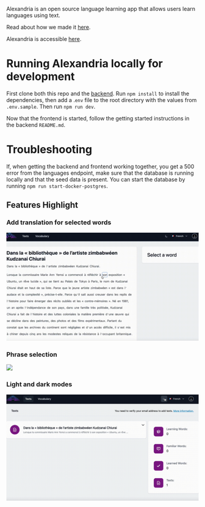 Alexandria is an open source language learning app that allows users learn languages using text.

Read about how we made it [here](https://alexandria-reader.github.io/).

Alexandria is accessible [here](https://tryalexandria.com/).

# Running Alexandria locally for development

First clone both this repo and the [backend](https://github.com/alexandria-reader/backend).
Run `npm install` to install the dependencies, then add a .`env` file to the root directory with the values from `.env.sample`.
Then run `npm run dev`.

Now that the frontend is started, follow the getting started instructions in the backend `README.md`.

# Troubleshooting

If, when getting the backend and frontend working together, you get a 500 error from the languages endpoint, make sure that the database is running locally and that the seed data is present. You can start the database by running `npm run start-docker-postgres`.

## Features Highlight

### Add translation for selected words

![](src/assets/set-translation.gif)

### Phrase selection

![](src/assets/phrase-selection.gif)

### Light and dark modes

![](src/assets/light-dark.gif)
